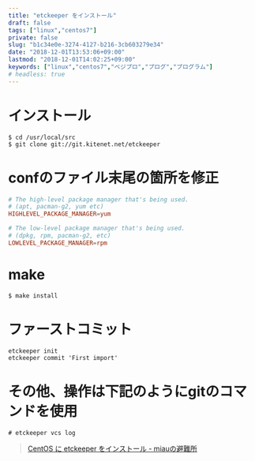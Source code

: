 ```yaml
---
title: "etckeeper をインストール"
draft: false
tags: ["linux","centos7"]
private: false
slug: "b1c34e0e-3274-4127-b216-3cb603279e34"
date: "2018-12-01T13:53:06+09:00"
lastmod: "2018-12-01T14:02:25+09:00"
keywords: ["linux","centos7","ベジプロ","プログ","プログラム"]
# headless: true
---
```


# インストール
```
$ cd /usr/local/src
$ git clone git://git.kitenet.net/etckeeper
```

# confのファイル末尾の箇所を修正
```:etckeeper/etckeeper.conf
# The high-level package manager that's being used.
# (apt, pacman-g2, yum etc)
HIGHLEVEL_PACKAGE_MANAGER=yum

# The low-level package manager that's being used.
# (dpkg, rpm, pacman-g2, etc)
LOWLEVEL_PACKAGE_MANAGER=rpm
```

# make
```
$ make install
```

# ファーストコミット
```
etckeeper init
etckeeper commit 'First import'
```

# その他、操作は下記のようにgitのコマンドを使用
```
# etckeeper vcs log 
```

> [CentOS に etckeeper をインストール - miauの避難所](http://d.hatena.ne.jp/miau/20091012/1255365273)
